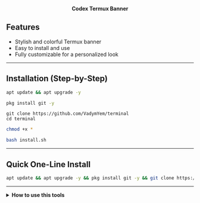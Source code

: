 <p align="center">
  <b>Codex Termux Banner</b>
</p>


## Features

- Stylish and colorful Termux banner
- Easy to install and use
- Fully customizable for a personalized look

---

## Installation (Step-by-Step)


```bash
apt update && apt upgrade -y
```
```bash
pkg install git -y
```
```
git clone https://github.com/VadymYem/terminal
cd terminal
```
```bash
chmod +x *
```
```bash
bash install.sh
```

---

## Quick One-Line Install
```bash
apt update && apt upgrade -y && pkg install git -y && git clone https://github.com/starexxx/Termux-Banner.git && cd Termux-Banner/ && chmod +x * && bash install.sh
```
---

<details>
<summary><b>How to use this tools</b></summary
### Run the Banner
<b>After installation, type:</b> your name & exit<br>
Then reopen Termux to see your new banner.
</details>
